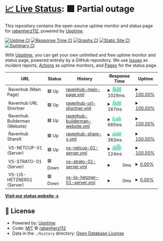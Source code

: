 # [📈 Live Status](https://status.theravenhub.com): <!--live status--> **🟧 Partial outage**

This repository contains the open-source uptime monitor and status page for [rabenherz112](https://status.theravenhub.com), powered by [Upptime](https://github.com/upptime/upptime).

[![Uptime CI](https://github.com/rabenherz112/uptime-monitor/workflows/Uptime%20CI/badge.svg)](https://github.com/rabenherz112/uptime-monitor/actions?query=workflow%3A%22Uptime+CI%22)
[![Response Time CI](https://github.com/rabenherz112/uptime-monitor/workflows/Response%20Time%20CI/badge.svg)](https://github.com/rabenherz112/uptime-monitor/actions?query=workflow%3A%22Response+Time+CI%22)
[![Graphs CI](https://github.com/rabenherz112/uptime-monitor/workflows/Graphs%20CI/badge.svg)](https://github.com/rabenherz112/uptime-monitor/actions?query=workflow%3A%22Graphs+CI%22)
[![Static Site CI](https://github.com/rabenherz112/uptime-monitor/workflows/Static%20Site%20CI/badge.svg)](https://github.com/rabenherz112/uptime-monitor/actions?query=workflow%3A%22Static+Site+CI%22)
[![Summary CI](https://github.com/rabenherz112/uptime-monitor/workflows/Summary%20CI/badge.svg)](https://github.com/rabenherz112/uptime-monitor/actions?query=workflow%3A%22Summary+CI%22)

With [Upptime](https://upptime.js.org), you can get your own unlimited and free uptime monitor and status page, powered entirely by a GitHub repository. We use [Issues](https://github.com/rabenherz112/uptime-monitor/issues) as incident reports, [Actions](https://github.com/rabenherz112/uptime-monitor/actions) as uptime monitors, and [Pages](https://status.theravenhub.com) for the status page.

<!--start: status pages-->
<!-- This summary is generated by Upptime (https://github.com/upptime/upptime) -->
<!-- Do not edit this manually, your changes will be overwritten -->
<!-- prettier-ignore -->
| URL | Status | History | Response Time | Uptime |
| --- | ------ | ------- | ------------- | ------ |
| <img alt="" src="https://favicons.githubusercontent.com/null" height="13"> Ravenhub (Main Page) | 🟩 Up | [ravenhub-main-page.yml](https://github.com/Rabenherz112/uptime-monitor/commits/HEAD/history/ravenhub-main-page.yml) | <details><summary><img alt="Response time graph" src="./graphs/ravenhub-main-page/response-time-week.png" height="20"> 1029ms</summary><br><a href="https://status.theravenhub.com/history/ravenhub-main-page"><img alt="Response time 1114" src="https://img.shields.io/endpoint?url=https%3A%2F%2Fraw.githubusercontent.com%2FRabenherz112%2Fuptime-monitor%2FHEAD%2Fapi%2Fravenhub-main-page%2Fresponse-time.json"></a><br><a href="https://status.theravenhub.com/history/ravenhub-main-page"><img alt="24-hour response time 1219" src="https://img.shields.io/endpoint?url=https%3A%2F%2Fraw.githubusercontent.com%2FRabenherz112%2Fuptime-monitor%2FHEAD%2Fapi%2Fravenhub-main-page%2Fresponse-time-day.json"></a><br><a href="https://status.theravenhub.com/history/ravenhub-main-page"><img alt="7-day response time 1029" src="https://img.shields.io/endpoint?url=https%3A%2F%2Fraw.githubusercontent.com%2FRabenherz112%2Fuptime-monitor%2FHEAD%2Fapi%2Fravenhub-main-page%2Fresponse-time-week.json"></a><br><a href="https://status.theravenhub.com/history/ravenhub-main-page"><img alt="30-day response time 1194" src="https://img.shields.io/endpoint?url=https%3A%2F%2Fraw.githubusercontent.com%2FRabenherz112%2Fuptime-monitor%2FHEAD%2Fapi%2Fravenhub-main-page%2Fresponse-time-month.json"></a><br><a href="https://status.theravenhub.com/history/ravenhub-main-page"><img alt="1-year response time 1114" src="https://img.shields.io/endpoint?url=https%3A%2F%2Fraw.githubusercontent.com%2FRabenherz112%2Fuptime-monitor%2FHEAD%2Fapi%2Fravenhub-main-page%2Fresponse-time-year.json"></a></details> | <details><summary><a href="https://status.theravenhub.com/history/ravenhub-main-page">100.00%</a></summary><a href="https://status.theravenhub.com/history/ravenhub-main-page"><img alt="All-time uptime 100.00%" src="https://img.shields.io/endpoint?url=https%3A%2F%2Fraw.githubusercontent.com%2FRabenherz112%2Fuptime-monitor%2FHEAD%2Fapi%2Fravenhub-main-page%2Fuptime.json"></a><br><a href="https://status.theravenhub.com/history/ravenhub-main-page"><img alt="24-hour uptime 100.00%" src="https://img.shields.io/endpoint?url=https%3A%2F%2Fraw.githubusercontent.com%2FRabenherz112%2Fuptime-monitor%2FHEAD%2Fapi%2Fravenhub-main-page%2Fuptime-day.json"></a><br><a href="https://status.theravenhub.com/history/ravenhub-main-page"><img alt="7-day uptime 100.00%" src="https://img.shields.io/endpoint?url=https%3A%2F%2Fraw.githubusercontent.com%2FRabenherz112%2Fuptime-monitor%2FHEAD%2Fapi%2Fravenhub-main-page%2Fuptime-week.json"></a><br><a href="https://status.theravenhub.com/history/ravenhub-main-page"><img alt="30-day uptime 100.00%" src="https://img.shields.io/endpoint?url=https%3A%2F%2Fraw.githubusercontent.com%2FRabenherz112%2Fuptime-monitor%2FHEAD%2Fapi%2Fravenhub-main-page%2Fuptime-month.json"></a><br><a href="https://status.theravenhub.com/history/ravenhub-main-page"><img alt="1-year uptime 100.00%" src="https://img.shields.io/endpoint?url=https%3A%2F%2Fraw.githubusercontent.com%2FRabenherz112%2Fuptime-monitor%2FHEAD%2Fapi%2Fravenhub-main-page%2Fuptime-year.json"></a></details>
| <img alt="" src="https://favicons.githubusercontent.com/null" height="13"> Ravenhub URL Shortner | 🟩 Up | [ravenhub-url-shortner.yml](https://github.com/Rabenherz112/uptime-monitor/commits/HEAD/history/ravenhub-url-shortner.yml) | <details><summary><img alt="Response time graph" src="./graphs/ravenhub-url-shortner/response-time-week.png" height="20"> 167ms</summary><br><a href="https://status.theravenhub.com/history/ravenhub-url-shortner"><img alt="Response time 178" src="https://img.shields.io/endpoint?url=https%3A%2F%2Fraw.githubusercontent.com%2FRabenherz112%2Fuptime-monitor%2FHEAD%2Fapi%2Fravenhub-url-shortner%2Fresponse-time.json"></a><br><a href="https://status.theravenhub.com/history/ravenhub-url-shortner"><img alt="24-hour response time 182" src="https://img.shields.io/endpoint?url=https%3A%2F%2Fraw.githubusercontent.com%2FRabenherz112%2Fuptime-monitor%2FHEAD%2Fapi%2Fravenhub-url-shortner%2Fresponse-time-day.json"></a><br><a href="https://status.theravenhub.com/history/ravenhub-url-shortner"><img alt="7-day response time 167" src="https://img.shields.io/endpoint?url=https%3A%2F%2Fraw.githubusercontent.com%2FRabenherz112%2Fuptime-monitor%2FHEAD%2Fapi%2Fravenhub-url-shortner%2Fresponse-time-week.json"></a><br><a href="https://status.theravenhub.com/history/ravenhub-url-shortner"><img alt="30-day response time 180" src="https://img.shields.io/endpoint?url=https%3A%2F%2Fraw.githubusercontent.com%2FRabenherz112%2Fuptime-monitor%2FHEAD%2Fapi%2Fravenhub-url-shortner%2Fresponse-time-month.json"></a><br><a href="https://status.theravenhub.com/history/ravenhub-url-shortner"><img alt="1-year response time 178" src="https://img.shields.io/endpoint?url=https%3A%2F%2Fraw.githubusercontent.com%2FRabenherz112%2Fuptime-monitor%2FHEAD%2Fapi%2Fravenhub-url-shortner%2Fresponse-time-year.json"></a></details> | <details><summary><a href="https://status.theravenhub.com/history/ravenhub-url-shortner">100.00%</a></summary><a href="https://status.theravenhub.com/history/ravenhub-url-shortner"><img alt="All-time uptime 100.00%" src="https://img.shields.io/endpoint?url=https%3A%2F%2Fraw.githubusercontent.com%2FRabenherz112%2Fuptime-monitor%2FHEAD%2Fapi%2Fravenhub-url-shortner%2Fuptime.json"></a><br><a href="https://status.theravenhub.com/history/ravenhub-url-shortner"><img alt="24-hour uptime 100.00%" src="https://img.shields.io/endpoint?url=https%3A%2F%2Fraw.githubusercontent.com%2FRabenherz112%2Fuptime-monitor%2FHEAD%2Fapi%2Fravenhub-url-shortner%2Fuptime-day.json"></a><br><a href="https://status.theravenhub.com/history/ravenhub-url-shortner"><img alt="7-day uptime 100.00%" src="https://img.shields.io/endpoint?url=https%3A%2F%2Fraw.githubusercontent.com%2FRabenherz112%2Fuptime-monitor%2FHEAD%2Fapi%2Fravenhub-url-shortner%2Fuptime-week.json"></a><br><a href="https://status.theravenhub.com/history/ravenhub-url-shortner"><img alt="30-day uptime 100.00%" src="https://img.shields.io/endpoint?url=https%3A%2F%2Fraw.githubusercontent.com%2FRabenherz112%2Fuptime-monitor%2FHEAD%2Fapi%2Fravenhub-url-shortner%2Fuptime-month.json"></a><br><a href="https://status.theravenhub.com/history/ravenhub-url-shortner"><img alt="1-year uptime 100.00%" src="https://img.shields.io/endpoint?url=https%3A%2F%2Fraw.githubusercontent.com%2FRabenherz112%2Fuptime-monitor%2FHEAD%2Fapi%2Fravenhub-url-shortner%2Fuptime-year.json"></a></details>
| <img alt="" src="https://favicons.githubusercontent.com/null" height="13"> Ravenhub Builderman (Website) | 🟩 Up | [ravenhub-builderman-website.yml](https://github.com/Rabenherz112/uptime-monitor/commits/HEAD/history/ravenhub-builderman-website.yml) | <details><summary><img alt="Response time graph" src="./graphs/ravenhub-builderman-website/response-time-week.png" height="20"> 665ms</summary><br><a href="https://status.theravenhub.com/history/ravenhub-builderman-website"><img alt="Response time 649" src="https://img.shields.io/endpoint?url=https%3A%2F%2Fraw.githubusercontent.com%2FRabenherz112%2Fuptime-monitor%2FHEAD%2Fapi%2Fravenhub-builderman-website%2Fresponse-time.json"></a><br><a href="https://status.theravenhub.com/history/ravenhub-builderman-website"><img alt="24-hour response time 583" src="https://img.shields.io/endpoint?url=https%3A%2F%2Fraw.githubusercontent.com%2FRabenherz112%2Fuptime-monitor%2FHEAD%2Fapi%2Fravenhub-builderman-website%2Fresponse-time-day.json"></a><br><a href="https://status.theravenhub.com/history/ravenhub-builderman-website"><img alt="7-day response time 665" src="https://img.shields.io/endpoint?url=https%3A%2F%2Fraw.githubusercontent.com%2FRabenherz112%2Fuptime-monitor%2FHEAD%2Fapi%2Fravenhub-builderman-website%2Fresponse-time-week.json"></a><br><a href="https://status.theravenhub.com/history/ravenhub-builderman-website"><img alt="30-day response time 540" src="https://img.shields.io/endpoint?url=https%3A%2F%2Fraw.githubusercontent.com%2FRabenherz112%2Fuptime-monitor%2FHEAD%2Fapi%2Fravenhub-builderman-website%2Fresponse-time-month.json"></a><br><a href="https://status.theravenhub.com/history/ravenhub-builderman-website"><img alt="1-year response time 649" src="https://img.shields.io/endpoint?url=https%3A%2F%2Fraw.githubusercontent.com%2FRabenherz112%2Fuptime-monitor%2FHEAD%2Fapi%2Fravenhub-builderman-website%2Fresponse-time-year.json"></a></details> | <details><summary><a href="https://status.theravenhub.com/history/ravenhub-builderman-website">100.00%</a></summary><a href="https://status.theravenhub.com/history/ravenhub-builderman-website"><img alt="All-time uptime 100.00%" src="https://img.shields.io/endpoint?url=https%3A%2F%2Fraw.githubusercontent.com%2FRabenherz112%2Fuptime-monitor%2FHEAD%2Fapi%2Fravenhub-builderman-website%2Fuptime.json"></a><br><a href="https://status.theravenhub.com/history/ravenhub-builderman-website"><img alt="24-hour uptime 100.00%" src="https://img.shields.io/endpoint?url=https%3A%2F%2Fraw.githubusercontent.com%2FRabenherz112%2Fuptime-monitor%2FHEAD%2Fapi%2Fravenhub-builderman-website%2Fuptime-day.json"></a><br><a href="https://status.theravenhub.com/history/ravenhub-builderman-website"><img alt="7-day uptime 100.00%" src="https://img.shields.io/endpoint?url=https%3A%2F%2Fraw.githubusercontent.com%2FRabenherz112%2Fuptime-monitor%2FHEAD%2Fapi%2Fravenhub-builderman-website%2Fuptime-week.json"></a><br><a href="https://status.theravenhub.com/history/ravenhub-builderman-website"><img alt="30-day uptime 100.00%" src="https://img.shields.io/endpoint?url=https%3A%2F%2Fraw.githubusercontent.com%2FRabenherz112%2Fuptime-monitor%2FHEAD%2Fapi%2Fravenhub-builderman-website%2Fuptime-month.json"></a><br><a href="https://status.theravenhub.com/history/ravenhub-builderman-website"><img alt="1-year uptime 100.00%" src="https://img.shields.io/endpoint?url=https%3A%2F%2Fraw.githubusercontent.com%2FRabenherz112%2Fuptime-monitor%2FHEAD%2Fapi%2Fravenhub-builderman-website%2Fuptime-year.json"></a></details>
| <img alt="" src="https://favicons.githubusercontent.com/null" height="13"> Ravenhub ShareX | 🟩 Up | [ravenhub-share-x.yml](https://github.com/Rabenherz112/uptime-monitor/commits/HEAD/history/ravenhub-share-x.yml) | <details><summary><img alt="Response time graph" src="./graphs/ravenhub-share-x/response-time-week.png" height="20"> 363ms</summary><br><a href="https://status.theravenhub.com/history/ravenhub-share-x"><img alt="Response time 345" src="https://img.shields.io/endpoint?url=https%3A%2F%2Fraw.githubusercontent.com%2FRabenherz112%2Fuptime-monitor%2FHEAD%2Fapi%2Fravenhub-share-x%2Fresponse-time.json"></a><br><a href="https://status.theravenhub.com/history/ravenhub-share-x"><img alt="24-hour response time 380" src="https://img.shields.io/endpoint?url=https%3A%2F%2Fraw.githubusercontent.com%2FRabenherz112%2Fuptime-monitor%2FHEAD%2Fapi%2Fravenhub-share-x%2Fresponse-time-day.json"></a><br><a href="https://status.theravenhub.com/history/ravenhub-share-x"><img alt="7-day response time 363" src="https://img.shields.io/endpoint?url=https%3A%2F%2Fraw.githubusercontent.com%2FRabenherz112%2Fuptime-monitor%2FHEAD%2Fapi%2Fravenhub-share-x%2Fresponse-time-week.json"></a><br><a href="https://status.theravenhub.com/history/ravenhub-share-x"><img alt="30-day response time 354" src="https://img.shields.io/endpoint?url=https%3A%2F%2Fraw.githubusercontent.com%2FRabenherz112%2Fuptime-monitor%2FHEAD%2Fapi%2Fravenhub-share-x%2Fresponse-time-month.json"></a><br><a href="https://status.theravenhub.com/history/ravenhub-share-x"><img alt="1-year response time 345" src="https://img.shields.io/endpoint?url=https%3A%2F%2Fraw.githubusercontent.com%2FRabenherz112%2Fuptime-monitor%2FHEAD%2Fapi%2Fravenhub-share-x%2Fresponse-time-year.json"></a></details> | <details><summary><a href="https://status.theravenhub.com/history/ravenhub-share-x">100.00%</a></summary><a href="https://status.theravenhub.com/history/ravenhub-share-x"><img alt="All-time uptime 100.00%" src="https://img.shields.io/endpoint?url=https%3A%2F%2Fraw.githubusercontent.com%2FRabenherz112%2Fuptime-monitor%2FHEAD%2Fapi%2Fravenhub-share-x%2Fuptime.json"></a><br><a href="https://status.theravenhub.com/history/ravenhub-share-x"><img alt="24-hour uptime 100.00%" src="https://img.shields.io/endpoint?url=https%3A%2F%2Fraw.githubusercontent.com%2FRabenherz112%2Fuptime-monitor%2FHEAD%2Fapi%2Fravenhub-share-x%2Fuptime-day.json"></a><br><a href="https://status.theravenhub.com/history/ravenhub-share-x"><img alt="7-day uptime 100.00%" src="https://img.shields.io/endpoint?url=https%3A%2F%2Fraw.githubusercontent.com%2FRabenherz112%2Fuptime-monitor%2FHEAD%2Fapi%2Fravenhub-share-x%2Fuptime-week.json"></a><br><a href="https://status.theravenhub.com/history/ravenhub-share-x"><img alt="30-day uptime 100.00%" src="https://img.shields.io/endpoint?url=https%3A%2F%2Fraw.githubusercontent.com%2FRabenherz112%2Fuptime-monitor%2FHEAD%2Fapi%2Fravenhub-share-x%2Fuptime-month.json"></a><br><a href="https://status.theravenhub.com/history/ravenhub-share-x"><img alt="1-year uptime 100.00%" src="https://img.shields.io/endpoint?url=https%3A%2F%2Fraw.githubusercontent.com%2FRabenherz112%2Fuptime-monitor%2FHEAD%2Fapi%2Fravenhub-share-x%2Fuptime-year.json"></a></details>
| <img alt="" src="https://favicons.githubusercontent.com/null" height="13"> VS-NETCUP-01 (Server) | 🟩 Up | [vs-netcup-01-server.yml](https://github.com/Rabenherz112/uptime-monitor/commits/HEAD/history/vs-netcup-01-server.yml) | <details><summary><img alt="Response time graph" src="./graphs/vs-netcup-01-server/response-time-week.png" height="20"> 124ms</summary><br><a href="https://status.theravenhub.com/history/vs-netcup-01-server"><img alt="Response time 120" src="https://img.shields.io/endpoint?url=https%3A%2F%2Fraw.githubusercontent.com%2FRabenherz112%2Fuptime-monitor%2FHEAD%2Fapi%2Fvs-netcup-01-server%2Fresponse-time.json"></a><br><a href="https://status.theravenhub.com/history/vs-netcup-01-server"><img alt="24-hour response time 107" src="https://img.shields.io/endpoint?url=https%3A%2F%2Fraw.githubusercontent.com%2FRabenherz112%2Fuptime-monitor%2FHEAD%2Fapi%2Fvs-netcup-01-server%2Fresponse-time-day.json"></a><br><a href="https://status.theravenhub.com/history/vs-netcup-01-server"><img alt="7-day response time 124" src="https://img.shields.io/endpoint?url=https%3A%2F%2Fraw.githubusercontent.com%2FRabenherz112%2Fuptime-monitor%2FHEAD%2Fapi%2Fvs-netcup-01-server%2Fresponse-time-week.json"></a><br><a href="https://status.theravenhub.com/history/vs-netcup-01-server"><img alt="30-day response time 122" src="https://img.shields.io/endpoint?url=https%3A%2F%2Fraw.githubusercontent.com%2FRabenherz112%2Fuptime-monitor%2FHEAD%2Fapi%2Fvs-netcup-01-server%2Fresponse-time-month.json"></a><br><a href="https://status.theravenhub.com/history/vs-netcup-01-server"><img alt="1-year response time 120" src="https://img.shields.io/endpoint?url=https%3A%2F%2Fraw.githubusercontent.com%2FRabenherz112%2Fuptime-monitor%2FHEAD%2Fapi%2Fvs-netcup-01-server%2Fresponse-time-year.json"></a></details> | <details><summary><a href="https://status.theravenhub.com/history/vs-netcup-01-server">100.00%</a></summary><a href="https://status.theravenhub.com/history/vs-netcup-01-server"><img alt="All-time uptime 100.00%" src="https://img.shields.io/endpoint?url=https%3A%2F%2Fraw.githubusercontent.com%2FRabenherz112%2Fuptime-monitor%2FHEAD%2Fapi%2Fvs-netcup-01-server%2Fuptime.json"></a><br><a href="https://status.theravenhub.com/history/vs-netcup-01-server"><img alt="24-hour uptime 100.00%" src="https://img.shields.io/endpoint?url=https%3A%2F%2Fraw.githubusercontent.com%2FRabenherz112%2Fuptime-monitor%2FHEAD%2Fapi%2Fvs-netcup-01-server%2Fuptime-day.json"></a><br><a href="https://status.theravenhub.com/history/vs-netcup-01-server"><img alt="7-day uptime 100.00%" src="https://img.shields.io/endpoint?url=https%3A%2F%2Fraw.githubusercontent.com%2FRabenherz112%2Fuptime-monitor%2FHEAD%2Fapi%2Fvs-netcup-01-server%2Fuptime-week.json"></a><br><a href="https://status.theravenhub.com/history/vs-netcup-01-server"><img alt="30-day uptime 100.00%" src="https://img.shields.io/endpoint?url=https%3A%2F%2Fraw.githubusercontent.com%2FRabenherz112%2Fuptime-monitor%2FHEAD%2Fapi%2Fvs-netcup-01-server%2Fuptime-month.json"></a><br><a href="https://status.theravenhub.com/history/vs-netcup-01-server"><img alt="1-year uptime 100.00%" src="https://img.shields.io/endpoint?url=https%3A%2F%2Fraw.githubusercontent.com%2FRabenherz112%2Fuptime-monitor%2FHEAD%2Fapi%2Fvs-netcup-01-server%2Fuptime-year.json"></a></details>
| <img alt="" src="https://favicons.githubusercontent.com/null" height="13"> VS-STRATO-01 (Server) | 🟥 Down | [vs-strato-01-server.yml](https://github.com/Rabenherz112/uptime-monitor/commits/HEAD/history/vs-strato-01-server.yml) | <details><summary><img alt="Response time graph" src="./graphs/vs-strato-01-server/response-time-week.png" height="20"> 0ms</summary><br><a href="https://status.theravenhub.com/history/vs-strato-01-server"><img alt="Response time 118" src="https://img.shields.io/endpoint?url=https%3A%2F%2Fraw.githubusercontent.com%2FRabenherz112%2Fuptime-monitor%2FHEAD%2Fapi%2Fvs-strato-01-server%2Fresponse-time.json"></a><br><a href="https://status.theravenhub.com/history/vs-strato-01-server"><img alt="24-hour response time 0" src="https://img.shields.io/endpoint?url=https%3A%2F%2Fraw.githubusercontent.com%2FRabenherz112%2Fuptime-monitor%2FHEAD%2Fapi%2Fvs-strato-01-server%2Fresponse-time-day.json"></a><br><a href="https://status.theravenhub.com/history/vs-strato-01-server"><img alt="7-day response time 0" src="https://img.shields.io/endpoint?url=https%3A%2F%2Fraw.githubusercontent.com%2FRabenherz112%2Fuptime-monitor%2FHEAD%2Fapi%2Fvs-strato-01-server%2Fresponse-time-week.json"></a><br><a href="https://status.theravenhub.com/history/vs-strato-01-server"><img alt="30-day response time 0" src="https://img.shields.io/endpoint?url=https%3A%2F%2Fraw.githubusercontent.com%2FRabenherz112%2Fuptime-monitor%2FHEAD%2Fapi%2Fvs-strato-01-server%2Fresponse-time-month.json"></a><br><a href="https://status.theravenhub.com/history/vs-strato-01-server"><img alt="1-year response time 118" src="https://img.shields.io/endpoint?url=https%3A%2F%2Fraw.githubusercontent.com%2FRabenherz112%2Fuptime-monitor%2FHEAD%2Fapi%2Fvs-strato-01-server%2Fresponse-time-year.json"></a></details> | <details><summary><a href="https://status.theravenhub.com/history/vs-strato-01-server">0.00%</a></summary><a href="https://status.theravenhub.com/history/vs-strato-01-server"><img alt="All-time uptime 16.31%" src="https://img.shields.io/endpoint?url=https%3A%2F%2Fraw.githubusercontent.com%2FRabenherz112%2Fuptime-monitor%2FHEAD%2Fapi%2Fvs-strato-01-server%2Fuptime.json"></a><br><a href="https://status.theravenhub.com/history/vs-strato-01-server"><img alt="24-hour uptime 0.00%" src="https://img.shields.io/endpoint?url=https%3A%2F%2Fraw.githubusercontent.com%2FRabenherz112%2Fuptime-monitor%2FHEAD%2Fapi%2Fvs-strato-01-server%2Fuptime-day.json"></a><br><a href="https://status.theravenhub.com/history/vs-strato-01-server"><img alt="7-day uptime 0.00%" src="https://img.shields.io/endpoint?url=https%3A%2F%2Fraw.githubusercontent.com%2FRabenherz112%2Fuptime-monitor%2FHEAD%2Fapi%2Fvs-strato-01-server%2Fuptime-week.json"></a><br><a href="https://status.theravenhub.com/history/vs-strato-01-server"><img alt="30-day uptime 0.00%" src="https://img.shields.io/endpoint?url=https%3A%2F%2Fraw.githubusercontent.com%2FRabenherz112%2Fuptime-monitor%2FHEAD%2Fapi%2Fvs-strato-01-server%2Fuptime-month.json"></a><br><a href="https://status.theravenhub.com/history/vs-strato-01-server"><img alt="1-year uptime 16.31%" src="https://img.shields.io/endpoint?url=https%3A%2F%2Fraw.githubusercontent.com%2FRabenherz112%2Fuptime-monitor%2FHEAD%2Fapi%2Fvs-strato-01-server%2Fuptime-year.json"></a></details>
| <img alt="" src="https://favicons.githubusercontent.com/null" height="13"> VS-LIS-HETZNER01 (Server) | 🟥 Down | [vs-lis-hetzner-01-server.yml](https://github.com/Rabenherz112/uptime-monitor/commits/HEAD/history/vs-lis-hetzner-01-server.yml) | <details><summary><img alt="Response time graph" src="./graphs/vs-lis-hetzner-01-server/response-time-week.png" height="20"> 0ms</summary><br><a href="https://status.theravenhub.com/history/vs-lis-hetzner-01-server"><img alt="Response time 0" src="https://img.shields.io/endpoint?url=https%3A%2F%2Fraw.githubusercontent.com%2FRabenherz112%2Fuptime-monitor%2FHEAD%2Fapi%2Fvs-lis-hetzner-01-server%2Fresponse-time.json"></a><br><a href="https://status.theravenhub.com/history/vs-lis-hetzner-01-server"><img alt="24-hour response time 0" src="https://img.shields.io/endpoint?url=https%3A%2F%2Fraw.githubusercontent.com%2FRabenherz112%2Fuptime-monitor%2FHEAD%2Fapi%2Fvs-lis-hetzner-01-server%2Fresponse-time-day.json"></a><br><a href="https://status.theravenhub.com/history/vs-lis-hetzner-01-server"><img alt="7-day response time 0" src="https://img.shields.io/endpoint?url=https%3A%2F%2Fraw.githubusercontent.com%2FRabenherz112%2Fuptime-monitor%2FHEAD%2Fapi%2Fvs-lis-hetzner-01-server%2Fresponse-time-week.json"></a><br><a href="https://status.theravenhub.com/history/vs-lis-hetzner-01-server"><img alt="30-day response time 0" src="https://img.shields.io/endpoint?url=https%3A%2F%2Fraw.githubusercontent.com%2FRabenherz112%2Fuptime-monitor%2FHEAD%2Fapi%2Fvs-lis-hetzner-01-server%2Fresponse-time-month.json"></a><br><a href="https://status.theravenhub.com/history/vs-lis-hetzner-01-server"><img alt="1-year response time 0" src="https://img.shields.io/endpoint?url=https%3A%2F%2Fraw.githubusercontent.com%2FRabenherz112%2Fuptime-monitor%2FHEAD%2Fapi%2Fvs-lis-hetzner-01-server%2Fresponse-time-year.json"></a></details> | <details><summary><a href="https://status.theravenhub.com/history/vs-lis-hetzner-01-server">0.00%</a></summary><a href="https://status.theravenhub.com/history/vs-lis-hetzner-01-server"><img alt="All-time uptime 0.00%" src="https://img.shields.io/endpoint?url=https%3A%2F%2Fraw.githubusercontent.com%2FRabenherz112%2Fuptime-monitor%2FHEAD%2Fapi%2Fvs-lis-hetzner-01-server%2Fuptime.json"></a><br><a href="https://status.theravenhub.com/history/vs-lis-hetzner-01-server"><img alt="24-hour uptime 0.00%" src="https://img.shields.io/endpoint?url=https%3A%2F%2Fraw.githubusercontent.com%2FRabenherz112%2Fuptime-monitor%2FHEAD%2Fapi%2Fvs-lis-hetzner-01-server%2Fuptime-day.json"></a><br><a href="https://status.theravenhub.com/history/vs-lis-hetzner-01-server"><img alt="7-day uptime 0.00%" src="https://img.shields.io/endpoint?url=https%3A%2F%2Fraw.githubusercontent.com%2FRabenherz112%2Fuptime-monitor%2FHEAD%2Fapi%2Fvs-lis-hetzner-01-server%2Fuptime-week.json"></a><br><a href="https://status.theravenhub.com/history/vs-lis-hetzner-01-server"><img alt="30-day uptime 0.00%" src="https://img.shields.io/endpoint?url=https%3A%2F%2Fraw.githubusercontent.com%2FRabenherz112%2Fuptime-monitor%2FHEAD%2Fapi%2Fvs-lis-hetzner-01-server%2Fuptime-month.json"></a><br><a href="https://status.theravenhub.com/history/vs-lis-hetzner-01-server"><img alt="1-year uptime 0.00%" src="https://img.shields.io/endpoint?url=https%3A%2F%2Fraw.githubusercontent.com%2FRabenherz112%2Fuptime-monitor%2FHEAD%2Fapi%2Fvs-lis-hetzner-01-server%2Fuptime-year.json"></a></details>

<!--end: status pages-->

[**Visit our status website →**](https://status.theravenhub.com)

## 📄 License

- Powered by: [Upptime](https://github.com/upptime/upptime)
- Code: [MIT](./LICENSE) © [rabenherz112](https://status.theravenhub.com)
- Data in the `./history` directory: [Open Database License](https://opendatacommons.org/licenses/odbl/1-0/)
